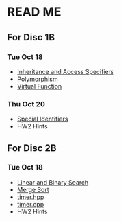 # READ ME

## For Disc 1B
### Tue Oct 18
- [Inheritance and Access Specifiers](Inheritance_Access.md)
- [Polymorphism](https://github.com/TejasViswa/PIC10B_Disc1B_Disc2B/blob/main/Week_10/Polymorphism.md)
- [Virtual Function](https://github.com/TejasViswa/PIC10B_Disc1B_Disc2B/blob/main/Week_10/Virtual_Function.md)

### Thu Oct 20
- [Special Identifiers](Inheritance_Identifiers.md)
- HW2 Hints

## For Disc 2B
### Tue Oct 18
- [Linear and Binary Search](https://github.com/TejasViswa/PIC10B_Disc1B_Disc2B/blob/main/Week_5/Miscellaneous_Concepts.md#algorithms-and-their-complexity)
- [Merge Sort](https://github.com/TejasViswa/PIC10B_Disc1B_Disc2B/blob/main/Week_3/Sorting_and_algo.md#merge-sort)
- [timer.hpp](timer.hpp)
- [timer.cpp](timer.cpp)
- HW2 Hints
